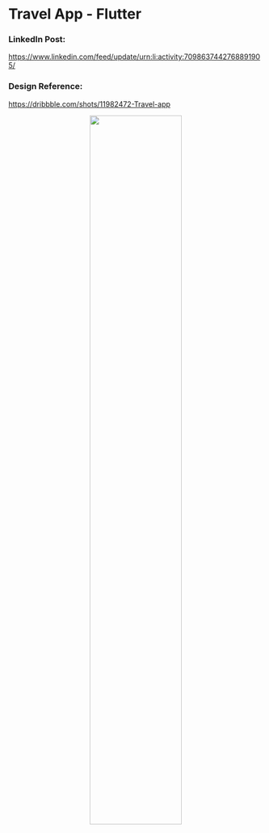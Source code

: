 # Travel App - Flutter

### LinkedIn Post:
https://www.linkedin.com/feed/update/urn:li:activity:7098637442768891905/

### Design Reference:
https://dribbble.com/shots/11982472-Travel-app

<p align="center" width="50%">
    <img width="60%" src="https://github.com/ShahzainAhmed/TravelApp/assets/59369881/317e31a3-8054-4c31-b662-b3dff76900f1">
</p>
